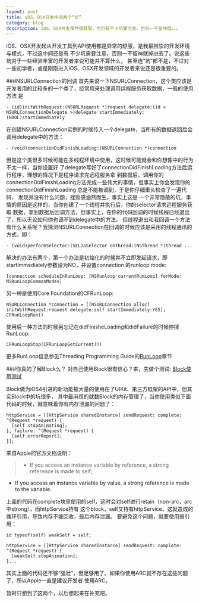 ```yaml
---
layout: post
title: iOS、OSX开发中的两个“坑”
category: blog
description: iOS、OSX开发虽然很舒服，但仍有不少坑要注意，否则一不留神就。。。 
---
```


iOS、OSX开发起从开发工具到API使用都是异常的舒服，是我最推崇的开发环境与模式，不过这中间还是有
不少坑需要注意，否则一不留神就掉进去了。说这些坑对于一些经验丰富的开发者来说可能并不算什么，
甚至连“坑”都不是，不过对一些初学者，或是刚刚进入iOS、OSX开发领域的开发者来说还是很重要的。

###NSURLConnection的回调
首先来说一下NSURLConnection，这个类应该是开发者用的比较多的一个类了，经常用来处理调用运程服务获取数据，一般的使用方法
是

    - (id)initWithRequest:(NSURLRequest *)request delegate:(id < NSURLConnectionDelegate >)delegate startImmediately:(BOOL)startImmediately

在创建NSURLConnection实例的时候传入一个delegate，当所有的数据返回后会调用delegate中的方法：

    - (void)connectionDidFinishLoading:(NSURLConnection *)connection

但是这个类很多时候可能在多线程环境中使用，这时候可能就会和你想像中的行为不太一样，当你设置好
了delegate写好了connectionDidFinishLoading方法后运行程序，理想的情况下是程序请求完远程服务拿
到数据后，调用你的connectionDidFinishLoading方法完成一些伟大的事情，但事实上你会发现你的connectionDidFinishLoading
总是不能被调到，于是你仔细重头检查了一遍代码， 发现并没有什么问题，挫败感油然而生。事实上这是
一个非常隐蔽的坑，事情的原因是这样的，当你创建了一个线程并执行后，你的selector请求远程服务获取
数据，拿到数据后回调方法，但事实上，在你的代码回调的时候线程已经退出了，所以无论如何你也调不到delegate中的方法。
但线程退出和我回调一个方法有什么关系呢？我猜测NSURLConnection在回调的时候应该是采用的线程通讯的方式，即：

    - (void)performSelector:(SEL)aSelector onThread:(NSThread *)thread ...

解决的办法有两个，第一个办法是初始化的时候并不立即发起请求，即startImmediately参数设为NO，并设置connection
的runloop mode:
    
    [connection scheduleInRunLoop: [NSRunloop currentRunLoop] forMode: NSRunLoopCommonModes]

另一种是使用Core Foundation的CFRunLoop:

    NSURLConnection *connection = [[NSURLConnection alloc] initWithRequest:request delegate:self startImmediately:YES];
    CFRunLoopRun()

使用后一种方法的时候另忘记在didFinisheLoading和didFailure的时候停掉RunLoop: 

    CFRunLoopStop(CFRunLoopGetCurrent())

更多RunLoop信息参见Threading Programming Guide的[RunLoop][Threading-Programming-Guide]章节

###你真的了解Block么？
对自己使用Block很有信心？来，先做个测试:
[Block使用测试][block-test]

Block做为iOS4引进的新功能被大量的使用在了UIKit、第三方框架的API中，但其实Block中的坑很多，
其中最麻烦的就数Block的内存管理了，当你使用类似下面代码的时候，就意味着你有内存泄漏的问题了：

    httpService = [[HttpService sharedInstance] sendRequest: complete: ^(Request *request) {
      [self stopAnimating];
    }, failure: ^(Request *request) {
      [self errorReport];
    }];
来自Apple的官方文档说明：

>* If you access an instance variable by reference, a strong reference is made to self;
 * If you access an instance variable by value, a strong reference is made to the variable.

上面的代码在complete块里使用的self，这时会对self进行retain（non-arc，arc中strong），而httpService持有
这个block，self又持有httpService，这就造成的循环引用，导致内存不能回收，最后内存泄漏。
要避免这个问题，就要使用弱引用：

    id typeof(self) weakSelf = self;
    
    httpService = [[HttpService sharedInstance] sendRequest: complete: ^(Request *request) {
      [weakSelf stopAnimation];
    }...

其实上面的代码还不够“强壮”，但足够用了。如果你使用ARC就不存在这些问题了，所以Apple一直是建议开发者
使用ARC。

暂时只想到了这两个，以后想起来在补充吧。

[block-test]: http://blog.parse.com/2013/02/05/objective-c-blocks-quiz/
[Threading-Programming-Guide]: https://developer.apple.com/library/ios/documentation/cocoa/Conceptual/Multithreading/RunLoopManagement/RunLoopManagement.html
